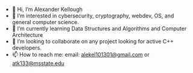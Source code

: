 - 👋 Hi, I’m Alexander Kellough
- 👀 I’m interested in cybersecurity, cryptography, webdev, OS, and general computer science.
- 🌱 I’m currently learning Data Structures and Algorithms and Computer Architecture
- 💞️ I’m looking to collaborate on any project looking for active C++ developers.
- 📫 How to reach me: email: alekel101301@gmail.com or atk133@msstate.edu

<!---
alekel133/alekel133 is a ✨ special ✨ repository because its `README.md` (this file) appears on your GitHub profile.
You can click the Preview link to take a look at your changes.
--->
